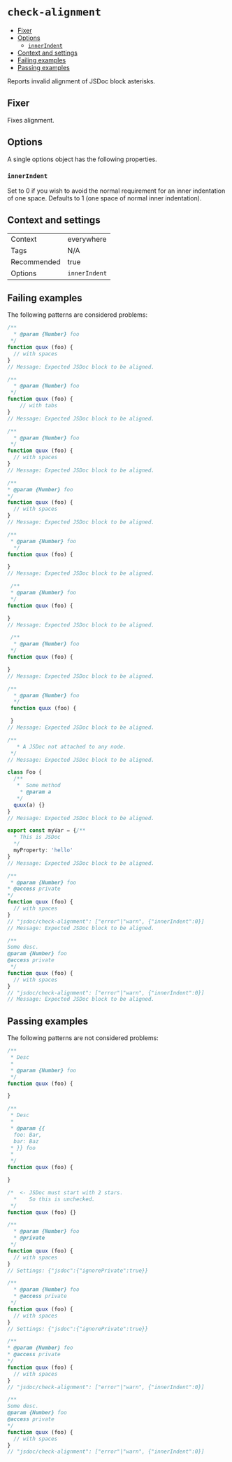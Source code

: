 <a name="user-content-check-alignment"></a>
<a name="check-alignment"></a>
# <code>check-alignment</code>

* [Fixer](#user-content-check-alignment-fixer)
* [Options](#user-content-check-alignment-options)
    * [`innerIndent`](#user-content-check-alignment-options-innerindent)
* [Context and settings](#user-content-check-alignment-context-and-settings)
* [Failing examples](#user-content-check-alignment-failing-examples)
* [Passing examples](#user-content-check-alignment-passing-examples)


Reports invalid alignment of JSDoc block asterisks.

<a name="user-content-check-alignment-fixer"></a>
<a name="check-alignment-fixer"></a>
## Fixer

Fixes alignment.

<a name="user-content-check-alignment-options"></a>
<a name="check-alignment-options"></a>
## Options

A single options object has the following properties.

<a name="user-content-check-alignment-options-innerindent"></a>
<a name="check-alignment-options-innerindent"></a>
### <code>innerIndent</code>

Set to 0 if you wish to avoid the normal requirement for an inner indentation of
one space. Defaults to 1 (one space of normal inner indentation).


<a name="user-content-check-alignment-context-and-settings"></a>
<a name="check-alignment-context-and-settings"></a>
## Context and settings

|||
|---|---|
|Context|everywhere|
|Tags|N/A|
|Recommended|true|
|Options|`innerIndent`|

<a name="user-content-check-alignment-failing-examples"></a>
<a name="check-alignment-failing-examples"></a>
## Failing examples

The following patterns are considered problems:

````ts
/**
  * @param {Number} foo
 */
function quux (foo) {
  // with spaces
}
// Message: Expected JSDoc block to be aligned.

/**
  * @param {Number} foo
 */
function quux (foo) {
	// with tabs
}
// Message: Expected JSDoc block to be aligned.

/**
  * @param {Number} foo
 */
function quux (foo) {
  // with spaces
}
// Message: Expected JSDoc block to be aligned.

/**
* @param {Number} foo
*/
function quux (foo) {
  // with spaces
}
// Message: Expected JSDoc block to be aligned.

/**
 * @param {Number} foo
  */
function quux (foo) {

}
// Message: Expected JSDoc block to be aligned.

 /**
 * @param {Number} foo
 */
function quux (foo) {

}
// Message: Expected JSDoc block to be aligned.

 /**
  * @param {Number} foo
 */
function quux (foo) {

}
// Message: Expected JSDoc block to be aligned.

/**
  * @param {Number} foo
  */
 function quux (foo) {

 }
// Message: Expected JSDoc block to be aligned.

/**
   * A JSDoc not attached to any node.
 */
// Message: Expected JSDoc block to be aligned.

class Foo {
  /**
   *  Some method
    * @param a
   */
  quux(a) {}
}
// Message: Expected JSDoc block to be aligned.

export const myVar = {/**
  * This is JSDoc
  */
  myProperty: 'hello'
}
// Message: Expected JSDoc block to be aligned.

/**
 * @param {Number} foo
* @access private
*/
function quux (foo) {
  // with spaces
}
// "jsdoc/check-alignment": ["error"|"warn", {"innerIndent":0}]
// Message: Expected JSDoc block to be aligned.

/**
Some desc.
@param {Number} foo
@access private
 */
function quux (foo) {
  // with spaces
}
// "jsdoc/check-alignment": ["error"|"warn", {"innerIndent":0}]
// Message: Expected JSDoc block to be aligned.
````



<a name="user-content-check-alignment-passing-examples"></a>
<a name="check-alignment-passing-examples"></a>
## Passing examples

The following patterns are not considered problems:

````ts
/**
 * Desc
 *
 * @param {Number} foo
 */
function quux (foo) {

}

/**
 * Desc
 *
 * @param {{
  foo: Bar,
  bar: Baz
 * }} foo
 *
 */
function quux (foo) {

}

/*  <- JSDoc must start with 2 stars.
  *    So this is unchecked.
 */
function quux (foo) {}

/**
  * @param {Number} foo
  * @private
 */
function quux (foo) {
  // with spaces
}
// Settings: {"jsdoc":{"ignorePrivate":true}}

/**
  * @param {Number} foo
  * @access private
 */
function quux (foo) {
  // with spaces
}
// Settings: {"jsdoc":{"ignorePrivate":true}}

/**
* @param {Number} foo
* @access private
*/
function quux (foo) {
  // with spaces
}
// "jsdoc/check-alignment": ["error"|"warn", {"innerIndent":0}]

/**
Some desc.
@param {Number} foo
@access private
*/
function quux (foo) {
  // with spaces
}
// "jsdoc/check-alignment": ["error"|"warn", {"innerIndent":0}]
````

